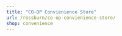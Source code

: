 ```yaml
---
title: "CO-OP Convienience Store"
url: /rossburn/co-op-convienience-store/
shop: convenience
---
```


